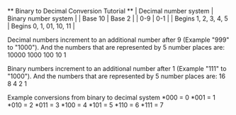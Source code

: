 ** Binary to Decimal Conversion  Tutorial **
| Decimal number system | Binary number system |
| Base 10 | Base 2 |
| 0-9 | 0-1 |
| Begins 1, 2, 3, 4, 5 | Begins 0, 1, 01, 10, 11 |

Decimal numbers increment to an additional number after 9 (Example "999" to "1000"). And the numbers that are represented by 5 number places are: 10000 1000 100 10 1

Binary numbers increment to an additional number after 1 (Example "111" to "1000"). And the numbers that are represented by 5 number places are: 16 8 4 2 1

Example conversions from binary to decimal system
*000 = 0
*001 = 1
*010 = 2
*011 = 3
*100 = 4
*101 = 5
*110 = 6
*111 = 7
